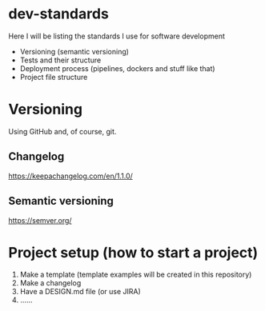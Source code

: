 # dev-standards  
Here I will be listing the standards I use for software development  
- Versioning (semantic versioning)
- Tests and their structure
- Deployment process (pipelines, dockers and stuff like that)
- Project file structure
  
# Versioning
Using GitHub and, of course, git.  

## Changelog
https://keepachangelog.com/en/1.1.0/
## Semantic versioning
https://semver.org/
  
# Project setup (how to start a project)
1. Make a template (template examples will be created in this repository)
2. Make a changelog
3. Have a DESIGN.md file (or use JIRA)
4. ......
